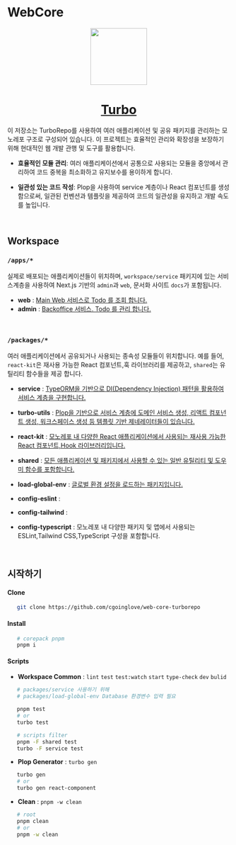 # WebCore

<p align="center">
  <a href="https://turbo.build">
    <picture>
      <source media="(prefers-color-scheme: dark)" srcset="https://user-images.githubusercontent.com/4060187/196936123-f6e1db90-784d-4174-b774-92502b718836.png">
      <img src="https://user-images.githubusercontent.com/4060187/196936104-5797972c-ab10-4834-bd61-0d1e5f442c9c.png" height="128">
    </picture>
    <h1 align="center">Turbo</h1>
  </a>
</p>

이 저장소는 TurboRepo를 사용하여 여러 애플리케이션 및 공유 패키지를 관리하는 모노레포 구조로 구성되어 있습니다. 이 프로젝트는 효율적인 관리와 확장성을 보장하기 위해 현대적인 웹 개발 관행 및 도구를 활용합니다.

- **효율적인 모듈 관리**: 여러 애플리케이션에서 공통으로 사용되는 모듈을 중앙에서 관리하여 코드 중복을 최소화하고 유지보수를 용이하게 합니다.

- **일관성 있는 코드 작성**: Plop을 사용하여 service 계층이나 React 컴포넌트를 생성함으로써, 일관된 컨벤션과 템플릿을 제공하여 코드의 일관성을 유지하고 개발 속도를 높입니다.
  <br/>

<br/>

## Workspace

### `/apps/*`

실제로 배포되는 애플리케이션들이 위치하며, `workspace/service` 패키지에 있는 서비스계층을 사용하여 Next.js 기반의 `admin`과 `web`, 문서화 사이트 `docs`가 포함됩니다.

- **web** : [ Main Web 서비스로 Todo 를 조회 합니다.](https://github.com/cgoinglove/web-core-turborepo/tree/main/apps/admin)
- **admin** : [ Backoffice 서비스. Todo 를 관리 합니다.](https://github.com/cgoinglove/web-core-turborepo/tree/main/apps/web)

<br/>

### `/packages/*`

여러 애플리케이션에서 공유되거나 사용되는 종속성 모듈들이 위치합니다. 예를 들어, `react-kit`은 재사용 가능한 React 컴포넌트,훅 라이브러리를 제공하고, `shared`는 유틸리티 함수들을 제공 합니다.

- **service** : [ TypeORM을 기반으로 DI(Dependency Injection) 패턴을 활용하여 서비스 계층을 구현합니다.](https://github.com/cgoinglove/web-core-turborepo/tree/main/packages/service)

- **turbo-utils** : [ Plop을 기반으로 서비스 계층에 도메인 서비스 생성, 리액트 컴포넌트 생성, 워크스페이스 생성 등 템플릿 기반 제네레이터들이 있습니다.](https://github.com/cgoinglove/web-core-turborepo/tree/main/packages/turbo-utils)

- **react-kit** : [ 모노레포 내 다양한 React 애플리케이션에서 사용되는 재사용 가능한 React 컴포넌트,Hook 라이브러리입니다.](https://github.com/cgoinglove/web-core-turborepo/tree/main/packages/react-kit)

- **shared** : [모든 애플리케이션 및 패키지에서 사용할 수 있는 일반 유틸리티 및 도우미 함수를 포함합니다.](https://github.com/cgoinglove/web-core-turborepo/tree/main/packages/shared)

- **load-global-env** : [ 글로벌 환경 설정을 로드하는 패키지입니다.](https://github.com/cgoinglove/web-core-turborepo/tree/main/packages/load-global-env)

- **config-eslint** :
- **config-tailwind** :
- **config-typescript** :
  모노레포 내 다양한 패키지 및 앱에서 사용되는 ESLint,Tailwind CSS,TypeScript 구성을 포함합니다.

<br/>

## 시작하기

#### Clone

```bash
   git clone https://github.com/cgoinglove/web-core-turborepo
```

#### Install

```bash
   # corepack pnpm
   pnpm i
```

#### Scripts

- **Workspace Common** : `lint` `test` `test:watch` `start` `type-check` `dev` `bulid`

```bash
   # packages/service 사용하기 위해
   # packages/load-global-env Database 환경변수 입력 필요

   pnpm test
   # or
   turbo test

   # scripts filter
   pnpm -F shared test
   turbo -F service test
```

- **Plop Generator** : `turbo gen`

```bash
   turbo gen
   # or
   turbo gen react-component
```

- **Clean** : `pnpm -w clean`

```bash
   # root
   pnpm clean
   # or
   pnpm -w clean
```
